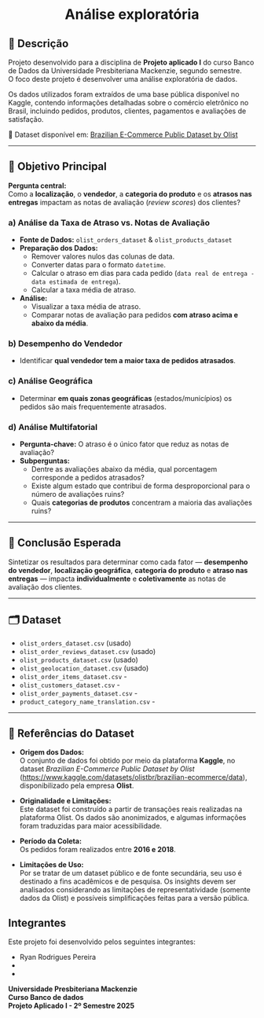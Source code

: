 <h1 align="center"> Análise exploratória </h1>

## 📌 Descrição

Projeto desenvolvido para a disciplina de **Projeto aplicado I** do curso Banco de Dados da Universidade Presbiteriana Mackenzie, segundo semestre.  
O foco deste projeto é desenvolver uma análise exploratória de dados.  

Os dados utilizados foram extraídos de uma base pública disponível no Kaggle, contendo informações detalhadas sobre o comércio eletrônico no Brasil, incluindo pedidos, produtos, clientes, pagamentos e avaliações de satisfação.  

📂 Dataset disponível em: [Brazilian E-Commerce Public Dataset by Olist](https://www.kaggle.com/datasets/olistbr/brazilian-ecommerce/data)

---

## 🎯 Objetivo Principal

**Pergunta central:**  
Como a **localização**, o **vendedor**, a **categoria do produto** e os **atrasos nas entregas** impactam as notas de avaliação (*review scores*) dos clientes?

### a) Análise da Taxa de Atraso vs. Notas de Avaliação
- **Fonte de Dados:** `olist_orders_dataset` & `olist_products_dataset`  
- **Preparação dos Dados:**  
  - Remover valores nulos das colunas de data.  
  - Converter datas para o formato `datetime`.  
  - Calcular o atraso em dias para cada pedido (`data real de entrega - data estimada de entrega`).  
  - Calcular a taxa média de atraso.  
- **Análise:**  
  - Visualizar a taxa média de atraso.  
  - Comparar notas de avaliação para pedidos **com atraso acima e abaixo da média**.  

### b) Desempenho do Vendedor
- Identificar **qual vendedor tem a maior taxa de pedidos atrasados**.  

### c) Análise Geográfica
- Determinar **em quais zonas geográficas** (estados/municípios) os pedidos são mais frequentemente atrasados.  

### d) Análise Multifatorial
- **Pergunta-chave:** O atraso é o único fator que reduz as notas de avaliação?  
- **Subperguntas:**  
  - Dentre as avaliações abaixo da média, qual porcentagem corresponde a pedidos atrasados?  
  - Existe algum estado que contribui de forma desproporcional para o número de avaliações ruins?  
  - Quais **categorias de produtos** concentram a maioria das avaliações ruins?  

---

## 📌 Conclusão Esperada
Sintetizar os resultados para determinar como cada fator — **desempenho do vendedor**, **localização geográfica**, **categoria do produto** e **atraso nas entregas** — impacta **individualmente** e **coletivamente** as notas de avaliação dos clientes.  

---

## 🗂️ Dataset


- `olist_orders_dataset.csv`  (usado)  
- `olist_order_reviews_dataset.csv`  (usado)  
- `olist_products_dataset.csv`  (usado)  
- `olist_geolocation_dataset.csv`  (usado)  
- `olist_order_items_dataset.csv`  -
- `olist_customers_dataset.csv`   -
- `olist_order_payments_dataset.csv`   -
- `product_category_name_translation.csv` -

---

## 📖 Referências do Dataset

- **Origem dos Dados:**  
  O conjunto de dados foi obtido por meio da plataforma **Kaggle**, no dataset *Brazilian E-Commerce Public Dataset by Olist* (https://www.kaggle.com/datasets/olistbr/brazilian-ecommerce/data), disponibilizado pela empresa **Olist**.  

- **Originalidade e Limitações:**  
  Este dataset foi construído a partir de transações reais realizadas na plataforma Olist. Os dados são anonimizados, e algumas informações foram traduzidas para maior acessibilidade.  

- **Período da Coleta:**  
  Os pedidos foram realizados entre **2016 e 2018**.  

- **Limitações de Uso:**  
  Por se tratar de um dataset público e de fonte secundária, seu uso é destinado a fins acadêmicos e de pesquisa. Os insights devem ser analisados considerando as limitações de representatividade (somente dados da Olist) e possíveis simplificações feitas para a versão pública.  



## Integrantes
Este projeto foi desenvolvido pelos seguintes integrantes:

- Ryan Rodrigues Pereira
-
-


**Universidade Presbiteriana Mackenzie** \
**Curso Banco de dados** \
**Projeto Aplicado I - 2º Semestre  2025** 



